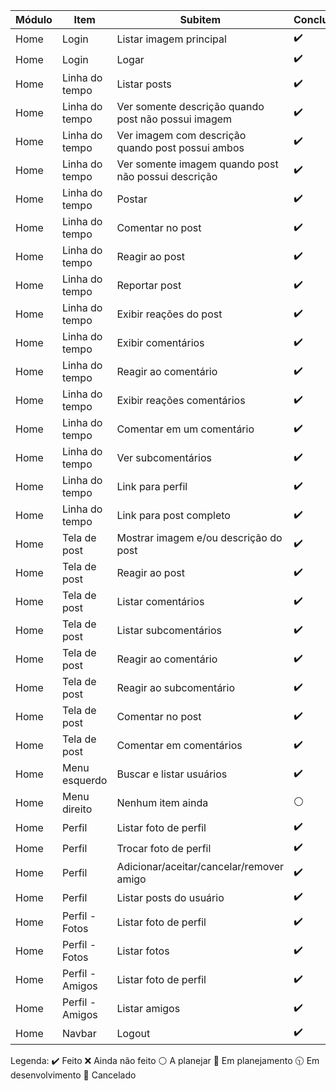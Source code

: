 Módulo | Item | Subitem | Concluído
--- | --- | --- | ---
Home | Login | Listar imagem principal | :heavy_check_mark:
Home | Login | Logar | :heavy_check_mark:
Home | Linha do tempo | Listar posts | :heavy_check_mark:
Home | Linha do tempo | Ver somente descrição quando post não possui imagem | :heavy_check_mark:
Home | Linha do tempo | Ver imagem com descrição quando post possui ambos | :heavy_check_mark:
Home | Linha do tempo | Ver somente imagem quando post não possui descrição | :heavy_check_mark:
Home | Linha do tempo | Postar | :heavy_check_mark:
Home | Linha do tempo | Comentar no post | :heavy_check_mark:
Home | Linha do tempo | Reagir ao post | :heavy_check_mark:
Home | Linha do tempo | Reportar post | :heavy_check_mark:
Home | Linha do tempo | Exibir reações do post | :heavy_check_mark:
Home | Linha do tempo | Exibir comentários | :heavy_check_mark:
Home | Linha do tempo | Reagir ao comentário | :heavy_check_mark:
Home | Linha do tempo | Exibir reações comentários | :heavy_check_mark:
Home | Linha do tempo | Comentar em um comentário | :heavy_check_mark:
Home | Linha do tempo | Ver subcomentários | :heavy_check_mark:
Home | Linha do tempo | Link para perfil | :heavy_check_mark:
Home | Linha do tempo | Link para post completo | :heavy_check_mark:
Home | Tela de post   | Mostrar imagem e/ou descrição do post | :heavy_check_mark:
Home | Tela de post   | Reagir ao post | :heavy_check_mark:
Home | Tela de post   | Listar comentários | :heavy_check_mark:
Home | Tela de post   | Listar subcomentários | :heavy_check_mark:
Home | Tela de post   | Reagir ao comentário | :heavy_check_mark:
Home | Tela de post   | Reagir ao subcomentário | :heavy_check_mark:
Home | Tela de post   | Comentar no post | :heavy_check_mark:
Home | Tela de post   | Comentar em comentários | :heavy_check_mark:
Home | Menu esquerdo | Buscar e listar usuários | :heavy_check_mark:
Home | Menu direito | Nenhum item ainda | :white_circle:
Home | Perfil | Listar foto de perfil | :heavy_check_mark:
Home | Perfil | Trocar foto de perfil | :heavy_check_mark:
Home | Perfil | Adicionar/aceitar/cancelar/remover amigo | :heavy_check_mark:
Home | Perfil | Listar posts do usuário | :heavy_check_mark:
Home | Perfil - Fotos | Listar foto de perfil | :heavy_check_mark:
Home | Perfil - Fotos | Listar fotos | :heavy_check_mark:
Home | Perfil - Amigos | Listar foto de perfil | :heavy_check_mark:
Home | Perfil - Amigos | Listar amigos | :heavy_check_mark:
Home | Navbar | Logout | :heavy_check_mark:

Legenda: 
:heavy_check_mark: Feito
:x: Ainda não feito
:white_circle: A planejar
:large_blue_circle: Em planejamento
:clock1030: Em desenvolvimento
:red_circle: Cancelado
